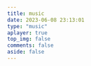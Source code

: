```yaml
---
title: music
date: 2023-06-08 23:13:01
type: "music"
aplayer: true
top_img: false
comments: false
aside: false
---
```

